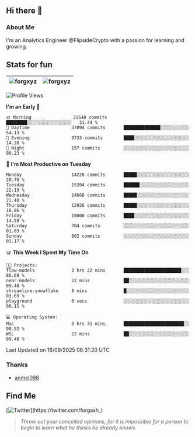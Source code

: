 ## Hi there 👋

### About Me

I'm an Analytics Engineer @FlipsideCrypto with a passion for learning and growing.
  
## Stats for fun

| <img align="center" src="https://github-readme-streak-stats.herokuapp.com/?user=forgxyz&theme=tokyonight" alt="forgxyz" /> | <img align="center" src="https://github-readme-stats.vercel.app/api?username=forgxyz&theme=tokyonight&show_icons=true" alt="forgxyz" /> |
| ------------- |------------- |


<!--START_SECTION:waka-->
![Profile Views](http://img.shields.io/badge/Profile%20Views-0-blue)

**I'm an Early 🐤** 

```text
🌞 Morning                21548 commits       ████████░░░░░░░░░░░░░░░░░   31.44 % 
🌆 Daytime                37094 commits       ██████████████░░░░░░░░░░░   54.13 % 
🌃 Evening                9733 commits        ████░░░░░░░░░░░░░░░░░░░░░   14.20 % 
🌙 Night                  157 commits         ░░░░░░░░░░░░░░░░░░░░░░░░░   00.23 % 
```
📅 **I'm Most Productive on Tuesday** 

```text
Monday                   14228 commits       █████░░░░░░░░░░░░░░░░░░░░   20.76 % 
Tuesday                  15204 commits       ██████░░░░░░░░░░░░░░░░░░░   22.19 % 
Wednesday                14668 commits       █████░░░░░░░░░░░░░░░░░░░░   21.40 % 
Thursday                 12926 commits       █████░░░░░░░░░░░░░░░░░░░░   18.86 % 
Friday                   10000 commits       ████░░░░░░░░░░░░░░░░░░░░░   14.59 % 
Saturday                 704 commits         ░░░░░░░░░░░░░░░░░░░░░░░░░   01.03 % 
Sunday                   802 commits         ░░░░░░░░░░░░░░░░░░░░░░░░░   01.17 % 
```


📊 **This Week I Spent My Time On** 

```text
🐱‍💻 Projects: 
flow-models              3 hrs 22 mins       ██████████████████████░░░   86.69 % 
near-models              22 mins             ██░░░░░░░░░░░░░░░░░░░░░░░   09.48 % 
streamline-snowflake     8 mins              █░░░░░░░░░░░░░░░░░░░░░░░░   03.69 % 
playground               0 secs              ░░░░░░░░░░░░░░░░░░░░░░░░░   00.15 % 

💻 Operating System: 
Mac                      3 hrs 31 mins       ███████████████████████░░   90.52 % 
WSL                      22 mins             ██░░░░░░░░░░░░░░░░░░░░░░░   09.48 % 
```


 Last Updated on 16/09/2025 06:31:20 UTC
<!--END_SECTION:waka-->

### Thanks
 - [anmol098](https://github.com/anmol098/waka-readme-stats/)
  
## Find Me
[![Twitter](https://img.shields.io/twitter/url/https/twitter.com/forgash_.svg?style=social&label=Follow%20%40forgash_)](https://twitter.com/forgash_)


> *Throw out your conceited opinions, for it is impossible for a person to begin to learn what he thinks he already knows.* 
